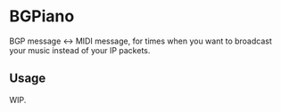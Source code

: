 # BGPiano

BGP message <-> MIDI message, for times when you want to broadcast your music instead of your IP packets.

## Usage

WIP.
